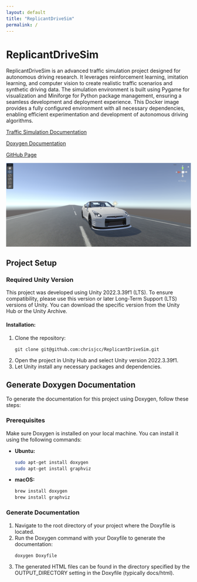 ```yaml
---
layout: default
title: "ReplicantDriveSim"
permalink: /
---
```


# ReplicantDriveSim

ReplicantDriveSim is an advanced traffic simulation project designed for autonomous driving research. It leverages reinforcement learning, imitation learning, and computer vision to create realistic traffic scenarios and synthetic driving data. The simulation environment is built using Pygame for visualization and Miniforge for Python package management, ensuring a seamless development and deployment experience. This Docker image provides a fully configured environment with all necessary dependencies, enabling efficient experimentation and development of autonomous driving algorithms.

[Traffic Simulation Documentation](https://chrisjcc.github.io/ReplicantDriveSim/)

[Doxygen Documentation](https://chrisjcc.github.io/ReplicantDriveSim/External/docs/html/)

[GitHub Page](https://github.com/chrisjcc/ReplicantDriveSim)

<!-- Fallback to the second image source -->
![Nissan GTR](/External/images/NISSAN-GTR_ReplicantDriveSim.png)

## Project Setup

### Required Unity Version

This project was developed using Unity 2022.3.39f1 (LTS). To ensure compatibility, please use this version or later Long-Term Support (LTS) versions of Unity. You can download the specific version from the Unity Hub or the Unity Archive.

#### Installation:

1. Clone the repository:
    ```shell
    git clone git@github.com:chrisjcc/ReplicantDriveSim.git
    ```
2. Open the project in Unity Hub and select Unity version 2022.3.39f1.
3. Let Unity install any necessary packages and dependencies.

## Generate Doxygen Documentation

To generate the documentation for this project using Doxygen, follow these steps:

### Prerequisites

Make sure Doxygen is installed on your local machine. You can install it using the following commands:

- **Ubuntu:**
    ```bash
    sudo apt-get install doxygen
    sudo apt-get install graphviz
    ```
- **macOS:**
    ```bash
    brew install doxygen
    brew install graphviz
    ```

### Generate Documentation

1. Navigate to the root directory of your project where the Doxyfile is located.
2. Run the Doxygen command with your Doxyfile to generate the documentation:
    ```bash
    doxygen Doxyfile
    ```
3. The generated HTML files can be found in the directory specified by the OUTPUT_DIRECTORY setting in the Doxyfile (typically docs/html).
